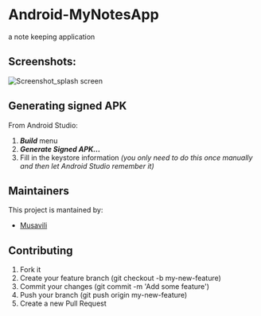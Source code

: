 # Android-MyNotesApp
a note keeping application

## Screenshots:
![Screenshot_splash screen](https://user-images.githubusercontent.com/59392019/92918752-6189fb00-f438-11ea-8049-dfe60d001af6.jpeg)


## Generating signed APK
From Android Studio:
1. ***Build*** menu
2. ***Generate Signed APK...***
3. Fill in the keystore information *(you only need to do this once manually and then let Android Studio remember it)*

## Maintainers
This project is mantained by:
* [Musavili](https://github.com/Musavili/)


## Contributing

1. Fork it
2. Create your feature branch (git checkout -b my-new-feature)
3. Commit your changes (git commit -m 'Add some feature')
5. Push your branch (git push origin my-new-feature)
6. Create a new Pull Request

